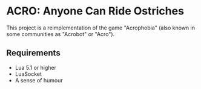 ACRO: Anyone Can Ride Ostriches
===============================
This project is a reimplementation of the game "Acrophobia" (also known in some
communities as "Acrobot" or "Acro").

Requirements
------------
* Lua 5.1 or higher
* LuaSocket
* A sense of humour
